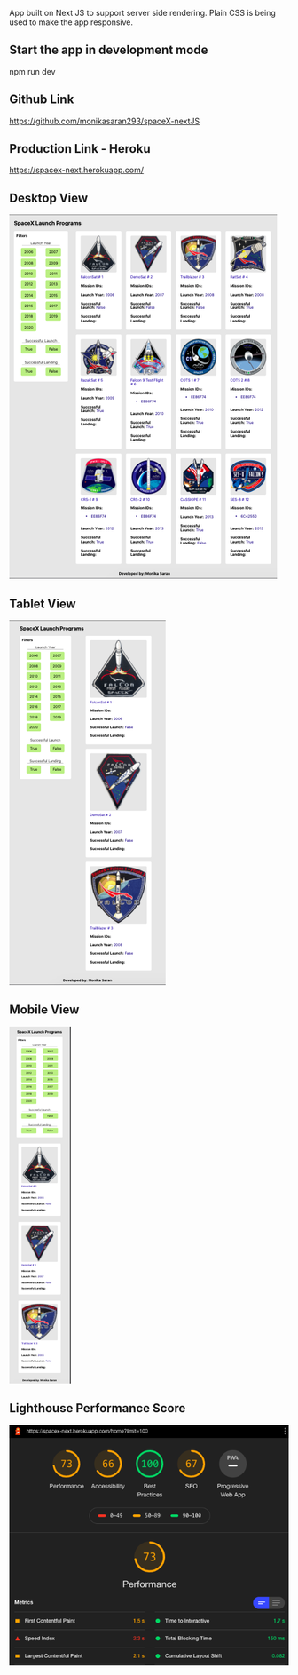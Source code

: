 App built on Next JS to support server side rendering.
Plain CSS is being used to make the app responsive.

## Start the app in development mode
npm run dev


## Github Link
https://github.com/monikasaran293/spaceX-nextJS

## Production Link - Heroku
https://spacex-next.herokuapp.com/


## Desktop View
![Alt text](images/desktop.png?raw=true "Desktop View")

## Tablet View
![Alt text](images/tablet.png?raw=true "Tablet View")

## Mobile View
![Alt text](images/mobile.png?raw=true "Mobile View")


## Lighthouse Performance Score
![Alt text](images/performance.png?raw=true "Mobile View")
